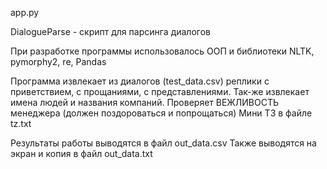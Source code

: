 app.py

DialogueParse - скрипт для парсинга диалогов

При разработке программы использовалось ООП и
библиотеки NLTK, pymorphy2, re, Pandas
 
Программа извлекает из диалогов (test_data.csv) реплики с приветствием, с
прощаниями, с представлениями. Так-же извлекает имена людей и названия
компаний. Проверяет ВЕЖЛИВОСТЬ менеджера (должен поздороваться и попрощаться)
Мини ТЗ в файле tz.txt
 
Результаты работы выводятся в файл out_data.csv
Также выводятся на экран и копия в файл out_data.txt
